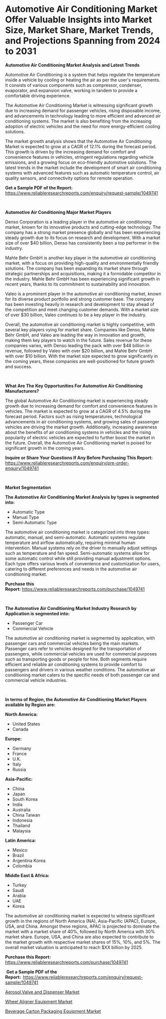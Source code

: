 <p><h1>Automotive Air Conditioning Market Offer Valuable Insights into Market Size, Market Share, Market Trends, and Projections Spanning from 2024 to 2031</h1></p><p><strong>Automotive Air Conditioning Market Analysis and Latest Trends</strong></p>
<p><p>Automotive Air Conditioning is a system that helps regulate the temperature inside a vehicle by cooling or heating the air as per the user's requirements. It consists of various components such as compressor, condenser, evaporator, and expansion valve, working in tandem to provide a comfortable driving experience.</p><p>The Automotive Air Conditioning Market is witnessing significant growth due to increasing demand for passenger vehicles, rising disposable income, and advancements in technology leading to more efficient and advanced air conditioning systems. The market is also benefiting from the increasing adoption of electric vehicles and the need for more energy-efficient cooling solutions.</p><p>The market growth analysis shows that the Automotive Air Conditioning Market is expected to grow at a CAGR of 12.1% during the forecast period. This growth is driven by the increasing demand for comfort and convenience features in vehicles, stringent regulations regarding vehicle emissions, and a growing focus on eco-friendly automotive solutions. The latest trends in the market include the development of smart air conditioning systems with advanced features such as automatic temperature control, air quality sensors, and connectivity options for remote operation.</p></p>
<p><strong>Get a Sample PDF of the Report:&nbsp;</strong> <a href="https://www.reliableresearchreports.com/enquiry/request-sample/1049741">https://www.reliableresearchreports.com/enquiry/request-sample/1049741</a></p>
<p>&nbsp;</p>
<p><strong>Automotive Air Conditioning Major Market Players</strong></p>
<p><p>Denso Corporation is a leading player in the automotive air conditioning market, known for its innovative products and cutting-edge technology. The company has a strong market presence globally and has been experiencing steady growth due to its focus on research and development. With a market size of over $40 billion, Denso has consistently been a top performer in the industry.</p><p>Mahle Behr GmbH is another key player in the automotive air conditioning market, with a focus on providing high-quality and environmentally friendly solutions. The company has been expanding its market share through strategic partnerships and acquisitions, making it a formidable competitor in the industry. Mahle Behr GmbH has been experiencing significant growth in recent years, thanks to its commitment to sustainability and innovation.</p><p>Valeo is a prominent player in the automotive air conditioning market, known for its diverse product portfolio and strong customer base. The company has been investing heavily in research and development to stay ahead of the competition and meet changing customer demands. With a market size of over $30 billion, Valeo continues to be a key player in the industry.</p><p>Overall, the automotive air conditioning market is highly competitive, with several key players vying for market share. Companies like Denso, Mahle Behr GmbH, and Valeo are leading the way in innovation and growth, making them key players to watch in the future. Sales revenue for these companies varies, with Denso leading the pack with over $48 billion in revenue, followed by Valeo with over $20 billion, and Mahle Behr GmbH with over $10 billion. With the market size expected to grow significantly in the coming years, these companies are well-positioned for future growth and success.</p></p>
<p>&nbsp;</p>
<p><strong>What Are The Key Opportunities For Automotive Air Conditioning Manufacturers?</strong></p>
<p><p>The global Automotive Air Conditioning market is experiencing steady growth due to increasing demand for comfort and convenience features in vehicles. The market is expected to grow at a CAGR of 4.5% during the forecast period. Factors such as rising temperatures, technological advancements in air conditioning systems, and growing sales of passenger vehicles are driving the market growth. Additionally, increasing awareness about the benefits of air conditioning systems in vehicles and the rising popularity of electric vehicles are expected to further boost the market in the future. Overall, the Automotive Air Conditioning market is poised for significant growth in the coming years.</p></p>
<p><strong>Inquire or Share Your Questions If Any Before Purchasing This Report:</strong> <a href="https://www.reliableresearchreports.com/enquiry/pre-order-enquiry/1049741">https://www.reliableresearchreports.com/enquiry/pre-order-enquiry/1049741</a></p>
<p>&nbsp;</p>
<p><strong>Market Segmentation</strong></p>
<p><strong>The Automotive Air Conditioning Market Analysis by types is segmented into:</strong></p>
<p><ul><li>Automatic Type</li><li>Manual Type</li><li>Semi-Automatic Type</li></ul></p>
<p><p>The automotive air conditioning market is categorized into three types: automatic, manual, and semi-automatic. Automatic systems regulate temperature and airflow automatically, requiring minimal human intervention. Manual systems rely on the driver to manually adjust settings such as temperature and fan speed. Semi-automatic systems allow for some automatic control while still providing manual adjustment options. Each type offers various levels of convenience and customization for users, catering to different preferences and needs in the automotive air conditioning market.</p></p>
<p><strong>Purchase this Report:&nbsp;</strong><a href="https://www.reliableresearchreports.com/purchase/1049741">https://www.reliableresearchreports.com/purchase/1049741</a></p>
<p>&nbsp;</p>
<p><strong>The Automotive Air Conditioning Market Industry Research by Application is segmented into:</strong></p>
<p><ul><li>Passenger Car</li><li>Commercial Vehicle</li></ul></p>
<p><p>The automotive air conditioning market is segmented by application, with passenger cars and commercial vehicles being the main markets. Passenger cars refer to vehicles designed for the transportation of passengers, while commercial vehicles are used for commercial purposes such as transporting goods or people for hire. Both segments require efficient and reliable air conditioning systems to provide comfort to passengers and drivers in various weather conditions. The automotive air conditioning market caters to the specific needs of both passenger car and commercial vehicle industries.</p></p>
<p>&nbsp;</p>
<p><strong>In terms of Region, the Automotive Air Conditioning Market Players available by Region are:</strong></p>
<p>
    <p> <strong> North America: </strong>
        <ul>
            <li>United States</li>
            <li>Canada</li>
        </ul>
        </p> 
    <p> <strong> Europe: </strong>
        <ul>
            <li>Germany</li>
            <li>France</li>
            <li>U.K.</li>
            <li>Italy</li>
            <li>Russia</li>
        </ul>
        </p> 
    <p> <strong> Asia-Pacific: </strong>
        <ul>
            <li>China</li>
            <li>Japan</li>
            <li>South Korea</li>
            <li>India</li>
            <li>Australia</li>
            <li>China Taiwan</li>
            <li>Indonesia</li>
            <li>Thailand</li>
            <li>Malaysia</li>
        </ul>
        </p> 
    <p> <strong> Latin America: </strong>
        <ul>
            <li>Mexico</li>
            <li>Brazil</li>
            <li>Argentina Korea</li>
            <li>Colombia</li>
        </ul>
        </p> 
    <p> <strong> Middle East & Africa: </strong>
        <ul>
            <li>Turkey</li>
            <li>Saudi</li>
            <li>Arabia</li>
            <li>UAE</li>
            <li>Korea</li>
        </ul>
    </p>
    </p>
<p><p>The automotive air conditioning market is expected to witness significant growth in the regions of North America (NA), Asia-Pacific (APAC), Europe, USA, and China. Amongst these regions, APAC is projected to dominate the market with a market share of 40%, followed by North America with 30% market share. Europe, USA, and China are also expected to contribute to the market growth with respective market shares of 15%, 10%, and 5%. The overall market valuation is anticipated to reach $XX billion by 2025.</p></p>
<p><strong>Purchase this Report: </strong><a href="https://www.reliableresearchreports.com/purchase/1049741">https://www.reliableresearchreports.com/purchase/1049741</a></p>
<p>&nbsp;<strong>Get a Sample PDF of the Report:&nbsp;&nbsp;</strong><a href="https://www.reliableresearchreports.com/enquiry/request-sample/1049741">https://www.reliableresearchreports.com/enquiry/request-sample/1049741</a></p>
<p><strong></strong></p>
<p><p><a href="https://view.publitas.com/reportprime-1/decoding-the-aerosol-valve-and-dispenser-market-a-deep-dive-into-the-latest-market-trends-market-segmentation-and-competitive-analysis/">Aerosol Valve and Dispenser Market</a></p><p><a href="https://view.publitas.com/reportprime-1/wheel-aligner-equipment-market-research-report-unlocks-analysis-on-the-market-financial-status-market-size-and-market-revenue-upto-2030/">Wheel Aligner Equipment Market</a></p><p><a href="https://view.publitas.com/reportprime-1/beverage-carton-packaging-equipment-market-size-2023-2030-global-industrial-analysis-key-geographical-regions-market-share-top-key-players-product-types-and-forecast-research-report/">Beverage Carton Packaging Equipment Market</a></p></p>